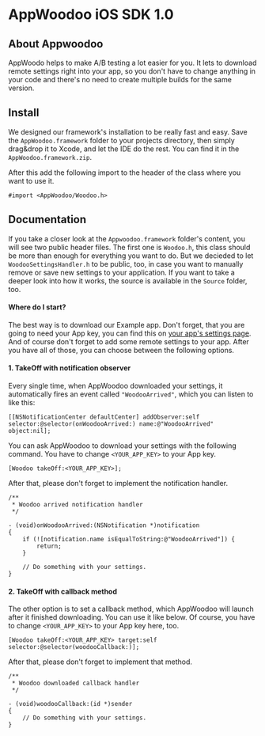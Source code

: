 # AppWoodoo iOS SDK 1.0

## About Appwoodoo

AppWoodo helps to make A/B testing a lot easier for you. It lets to download remote settings right into your app, so you don't have to change anything in your code and there's no need to create multiple builds for the same version.

## Install

We designed our framework's installation to be really fast and easy. Save the `AppWoodoo.framework` folder to your projects directory, then simply drag&drop it to Xcode, and let the IDE do the rest. You can find it in the `AppWoodoo.framework.zip`.

After this add the following import to the header of the class where you want to use it.

`#import <AppWoodoo/Woodoo.h>`

## Documentation

If you take a closer look at the `Appwoodoo.framework` folder's content, you will see two public header files. The first one is `Woodoo.h`, this class should be more than enough for everything you want to do. But we decieded to let `WoodooSettingsHandler.h` to be public, too, in case you want to manually remove or save new settings to your application. If you want to take a deeper look into how it works, the source is available in the `Source` folder, too.

#### Where do I start?

The best way is to download our Example app. Don't forget, that you are going to need your App key, you can find this on [your app's settings page](http://www.appwoodoo.com/woodoo/apps/). And of course don't forget to add some remote settings to your app. After you have all of those, you can choose between the following options.

#### 1. TakeOff with notification observer

Every single time, when AppWoodoo downloaded your settings, it automatically fires an event called `"WoodooArrived"`, which you can listen to like this:

`[[NSNotificationCenter defaultCenter] addObserver:self selector:@selector(onWoodooArrived:) name:@"WoodooArrived" object:nil];`

You can ask AppWoodoo to download your settings with the following command. You have to change `<YOUR_APP_KEY>` to your App key.

`[Woodoo takeOff:<YOUR_APP_KEY>];`

After that, please don't forget to implement the notification handler.

    /**
     * Woodoo arrived notification handler
     */
    
    - (void)onWoodooArrived:(NSNotification *)notification
    {
        if (![notification.name isEqualToString:@"WoodooArrived"]) {
            return;
        }
    
        // Do something with your settings.
    }

#### 2. TakeOff with callback method

The other option is to set a callback method, which AppWoodoo will launch after it finished downloading. You can use it like below. Of course, you have to change `<YOUR_APP_KEY>` to your App key here, too.

`[Woodoo takeOff:<YOUR_APP_KEY> target:self selector:@selector(woodooCallback:)];`

After that, please don't forget to implement that method.

    /**
     * Woodoo downloaded callback handler
     */
    
    - (void)woodooCallback:(id *)sender
    {
        // Do something with your settings.
    }
